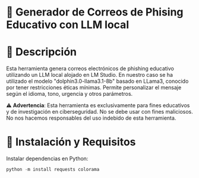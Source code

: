 #  :email: Generador de Correos de Phising Educativo con LLM local  

# :pushpin: Descripción
Esta herramienta genera correos electrónicos de phishing educativo utilizando un LLM local alojado en LM Studio. En nuestro caso se ha utilizado el modelo "dolphin3.0-llama3.1-8b" basado en LLama3, conocido por tener restricciones éticas mínimas. Permite personalizar el mensaje según el idioma, tono, urgencia y otros parámetros.

:warning:  **Advertencia**: Esta herramienta es exclusivamente para fines educativos y de investigación en ciberseguridad. No se debe usar con fines maliciosos. No nos hacemos responsables del uso indebido de esta herramienta.

# :hammer: Instalación y Requisitos

Instalar dependencias en Python:
```powershell
python -m install requests colorama 
```
